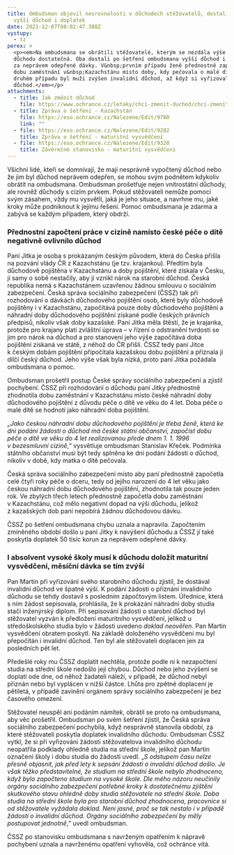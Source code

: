 ```yaml
---
title: Ombudsman objevil nesrovnalosti v důchodech stěžovatelů, dostali tak
  vyšší důchod i doplatek
date: 2021-12-07T08:02:47.388Z
vystupy:
  - tz
perex: >
  <p><em>Na ombudsmana se obrátili stěžovatelé, kterým se nezdála výše jejich
  důchodu dostatečná. Oba dostali po šetření ombudsmana vyšší důchod i doplatek
  za neprávem odepřené dávky. V&nbsp;prvním případu ženě přednostně započetli
  dobu zaměstnání v&nbsp;Kazachstánu místo doby, kdy pečovala o malé dítě. Ve
  druhém případu byl muži zvýšen invalidní důchod, až když si vyřizoval starobní
  důchod.</em></p>
attachments:
  - title: Jak změnit důchod
    file: https://www.ochrance.cz/letaky/chci-zmenit-duchod/chci-zmenit-duchod.pdf
  - title: Zpráva o šetření - Kazachstán
    file: https://eso.ochrance.cz/Nalezene/Edit/9780
    link: ""
  - file: https://eso.ochrance.cz/Nalezene/Edit/9282
    title: Zpráva o šetření - maturitní vysvědčení
  - file: https://eso.ochrance.cz/Nalezene/Edit/9320
    title: Závěrečné stanovisko - maturitní vysvědčení
---
```

<p>Všichni lidé, kteří se domnívají, že mají nesprávně vypočtený důchod nebo že jim byl důchod neprávem odepřen, se mohou svým podnětem kdykoliv obrátit na ombudsmana. Ombudsman prošetřuje nejen vnitrostátní důchody, ale rovněž důchody s&nbsp;cizím prvkem. Pokud stěžovateli nemůže pomoci svým zásahem, vždy mu vysvětlí, jaká je jeho situace, a navrhne mu, jaké kroky může podniknout k jejímu řešení. Pomoc ombudsmana je zdarma a zabývá se každým případem, který obdrží.</p>

<h3><strong>Přednostní započtení práce v&nbsp;cizině namísto české péče o dítě negativně ovlivnilo důchod</strong></h3>

<p>Paní Jitka je osoba s&nbsp;prokázaným českým původem, která do Česka přišla na pozvání vlády ČR z&nbsp;Kazachstánu (je tzv. krajankou). Předtím byla důchodově pojištěna v&nbsp;Kazachstánu a doby pojištění, které získala v&nbsp;Česku, jí samy o sobě nestačily, aby jí vznikl nárok na starobní důchod. Česká republika nemá s&nbsp;Kazachstánem uzavřenou žádnou smlouvu o sociálním zabezpečení. Česká správa sociálního zabezpečení (ČSSZ) tak při rozhodování o dávkách důchodového pojištění osob, které byly důchodově pojištěny i v&nbsp;Kazachstánu, započítává pouze doby důchodového pojištění a náhradní doby důchodového pojištění získané podle českých právních předpisů, nikoliv však doby kazašské. Paní Jitka měla štěstí, že je krajanka, protože pro krajany platí zvláštní úprava &ndash; v&nbsp;řízení o odstranění tvrdosti se jim pro nárok na důchod a pro stanovení jeho výše započítává doba pojištění získaná ve státě, z&nbsp;něhož do ČR přišli. ČSSZ tedy paní Jitce k&nbsp;českým dobám pojištění připočítala kazašskou dobu pojištění a přiznala jí dílčí český důchod. Jeho výše však byla nízká, proto paní Jitka požádala ombudsmana o pomoc.</p>

<p>Ombudsman prošetřil postup České správy sociálního zabezpečení a zjistil pochybení. ČSSZ při rozhodování o důchodu paní Jitky přednostně zhodnotila dobu zaměstnání v&nbsp;Kazachstánu místo české náhradní doby důchodového pojištění z&nbsp;důvodu péče o dítě ve věku do 4 let. Doba péče o malé dítě se hodnotí jako náhradní doba pojištění.</p>

<p><em>&bdquo;Jako českou náhradní dobu důchodového pojištění je třeba ženě, která ke dni podání žádosti o důchod má české státní občanství, započíst dobu péče o dítě ve věku do 4 let realizovanou přede dnem 1. 1. 1996 v&nbsp;bezesmluvní cizině</em>,&ldquo; vysvětluje ombudsman Stanislav Křeček. Podmínka státního občanství musí být tedy splněna ke dni podání žádosti o důchod, nikoliv v&nbsp;době, kdy matka o dítě pečovala.</p>

<p>Česká správa sociálního zabezpečení místo aby paní přednostně započetla celé čtyři roky péče o dceru, tedy od jejího narození do 4 let věku jako českou náhradní dobu důchodového pojištění, zhodnotila tak pouze jeden rok. Ve zbylých třech letech přednostně započetla dobu zaměstnání v&nbsp;Kazachstánu, což mělo negativní dopad na výši důchodu, jelikož z&nbsp;kazašských dob paní nepobírá žádnou důchodovou dávku.</p>

<p>ČSSZ po šetření ombudsmana chybu uznala a napravila. Započtením zmíněného období došlo u paní Jitky k&nbsp;navýšení důchodu a ČSSZ jí také poskytla doplatek 50 tisíc korun za neprávem odepřené dávky.</p>

<h3><strong>I absolvent vysoké školy musí k&nbsp;důchodu doložit maturitní vysvědčení, měsíční dávka se tím zvýší</strong></h3>

<p>Pan Martin při vyřizování svého starobního důchodu zjistil, že dostával invalidní důchod ve špatné výši. K podání žádosti o přiznání invalidního důchodu se tehdy dostavil s&nbsp;posledním zápočtovým listem. Úřednice, která s&nbsp;ním žádost sepisovala, prohlásila, že k&nbsp;prokázání náhradní doby studia stačí inženýrský diplom. Při sepisování žádosti o starobní důchod byl stěžovatel vyzván k&nbsp;předložení maturitního vysvědčení, jelikož u středoškolského studia bylo v&nbsp;žádosti uvedeno <em>doklad neověřen</em>. Pan Martin vysvědčení obratem poskytl. Na základě doloženého vysvědčení mu byl přepočítán i invalidní důchod. Ten byl ale stěžovateli doplacen jen za posledních pět let.</p>

<p>Předešlé roky mu ČSSZ doplatit nechtěla, protože podle ní k&nbsp;nezapočtení studia na střední škole nedošlo její chybou. Důchod nebo jeho zvýšení se doplatí ode dne, od něhož žadateli náleží, v&nbsp;případě, že důchod nebyl přiznán nebo byl vyplácen v&nbsp;nižší částce. Lhůta pro zpětné doplacení je pětiletá, v&nbsp;případě zavinění orgánem správy sociálního zabezpečení je bez časového omezení.</p>

<p>Stěžovatel neuspěl ani podáním námitek, obrátil se proto na ombudsmana, aby věc prošetřil. Ombudsman po svém šetření zjistil, že Česká správa sociálního zabezpečení pochybila, když nesprávně stanovila období, za které stěžovateli poskytla doplatek invalidního důchodu. Ombudsman ČSSZ vytkl, že si při vyřizování žádosti stěžovatelova invalidního důchodu neopatřila podklady ohledně studia na střední škole, jelikož pan Martin označení školy i dobu studia do žádosti uvedl. &bdquo;<em>S&nbsp;odstupem času nelze přesně objasnit, jak před lety k&nbsp;sepsání žádosti o invalidní důchod došlo. Je však těžko představitelné, že studium na střední škole nebylo zhodnoceno, když bylo započteno studium na vysoké škole. Dle</em> m<em>ého názoru neučinily orgány sociálního zabezpečení potřebné kroky k&nbsp;dostatečnému zjištění skutkového stavu ohledně doby studia stěžovatele na střední škole</em>. <em>Doba studia na střední škole byla pro starobní důchod zhodnocena, pracovnice si od stěžovatele vyžádala doklad. Není jasné, proč se tak nestalo i v&nbsp;případě žádosti o invalidní důchod. Orgány sociálního zabezpečení by měly postupovat jednotně</em>,&ldquo; uvedl ombudsman.</p>

<p>ČSSZ po stanovisku ombudsmana s navrženým opatřením k nápravě pochybení uznala a navrženému opatření vyhověla, což ochránce vítá.</p>
